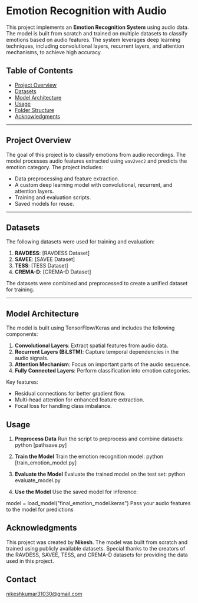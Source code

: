 # Emotion Recognition with Audio

This project implements an **Emotion Recognition System** using audio data. The model is built from scratch and trained on multiple datasets to classify emotions based on audio features. The system leverages deep learning techniques, including convolutional layers, recurrent layers, and attention mechanisms, to achieve high accuracy.

## Table of Contents
- [Project Overview](#project-overview)
- [Datasets](#datasets)
- [Model Architecture](#model-architecture)
- [Usage](#usage)
- [Folder Structure](#folder-structure)
- [Acknowledgments](#acknowledgments)

---

## Project Overview

The goal of this project is to classify emotions from audio recordings. The model processes audio features extracted using `wav2vec2` and predicts the emotion category. The project includes:
- Data preprocessing and feature extraction.
- A custom deep learning model with convolutional, recurrent, and attention layers.
- Training and evaluation scripts.
- Saved models for reuse.

---

## Datasets

The following datasets were used for training and evaluation:
1. **RAVDESS**: [RAVDESS Dataset]
2. **SAVEE**: [SAVEE Dataset]
3. **TESS**: [TESS Dataset]
4. **CREMA-D**: [CREMA-D Dataset]

The datasets were combined and preprocessed to create a unified dataset for training.

---

## Model Architecture

The model is built using TensorFlow/Keras and includes the following components:
1. **Convolutional Layers**: Extract spatial features from audio data.
2. **Recurrent Layers (BiLSTM)**: Capture temporal dependencies in the audio signals.
3. **Attention Mechanism**: Focus on important parts of the audio sequence.
4. **Fully Connected Layers**: Perform classification into emotion categories.

Key features:
- Residual connections for better gradient flow.
- Multi-head attention for enhanced feature extraction.
- Focal loss for handling class imbalance.

## Usage
1. **Preprocess Data**
Run the script to preprocess and combine datasets:
python [pathsave.py]

2. **Train the Model**
Train the emotion recognition model:
python [train_emotion_model.py]

3. **Evaluate the Model**
Evaluate the trained model on the test set:
python evaluate_model.py

4. **Use the Model**
Use the saved model for inference:

model = load_model("final_emotion_model.keras")
Pass your audio features to the model for predictions

## Acknowledgments
This project was created by **Nikesh**. The model was built from scratch and trained using publicly available datasets. Special thanks to the creators of the RAVDESS, SAVEE, TESS, and CREMA-D datasets for providing the data used in this project.

## Contact
nikeshkumar31030@gmail.com


